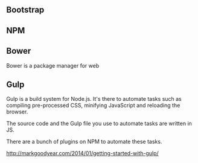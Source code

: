 ## Bootstrap

## NPM

## Bower

Bower is a package manager for web

## Gulp

Gulp is a build system for Node.js. It's there to automate tasks such as compiling pre-processed CSS, minifying JavaScript and reloading the browser.

The source code and the Gulp file you use to automate tasks are written in JS.

There are a bunch of plugins on NPM to automate these tasks.




http://markgoodyear.com/2014/01/getting-started-with-gulp/